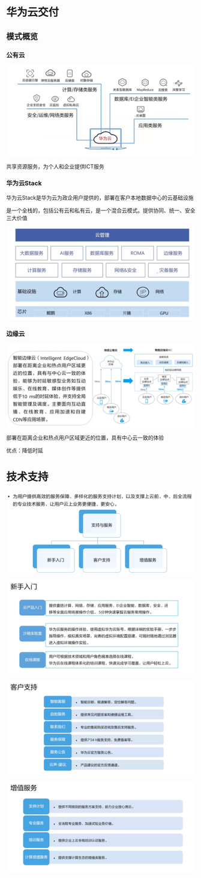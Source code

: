 # 华为云交付

## 模式概览

### 公有云

![image-20220930005701318](picture/image-20220930005701318.png)

共享资源服务，为个人和企业提供ICT服务



### 华为云Stack

华为云Stack是华为云为政企用户提供的，部署在客户本地数据中心的云基础设施

是一个全栈的，包括公有云和私有云，是一个混合云模式。提供协同、统一、安全三大价值

![image-20220930005844943](picture/image-20220930005844943.png)



### 边缘云

![image-20220930010003776](picture/image-20220930010003776.png)

部署在距离企业和热点用户区域更近的位置，具有中心云一致的体验

优点：降低时延



# 技术支持

![image-20220930010147290](picture/image-20220930010147290.png)

![image-20220930010913704](picture/image-20220930010913704.png)

![image-20220930010944215](picture/image-20220930010944215.png)

![image-20220930011025752](picture/image-20220930011025752.png)